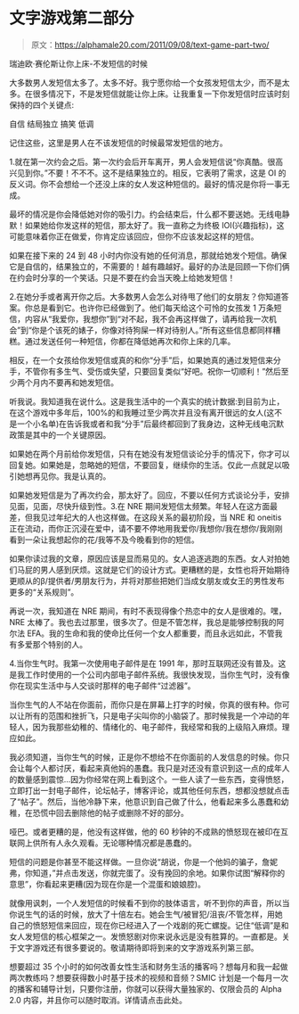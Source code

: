 # 文字游戏第二部分

> 原文：<https://alphamale20.com/2011/09/08/text-game-part-two/>

瑞迪欧·赛伦斯让你上床-不发短信的时候

大多数男人发短信太多了。太多不好。我宁愿你给一个女孩发短信太少，而不是太多。在很多情况下，不是发短信就能让你上床。让我重复一下你发短信时应该时刻保持的四个关键点:

自信
结局独立
搞笑
低调

记住这些，这里是男人在不该发短信的时候最常发短信的地方。

1.就在第一次约会之后。第一次约会后开车离开，男人会发短信说“你真酷。很高兴见到你。”不要！不不不。这不是结果独立的。相反，它表明了需求，这是 OI 的反义词。你不会想给一个还没上床的女人发这种短信的。最好的情况是你将一事无成。

最坏的情况是你会降低她对你的吸引力。约会结束后，什么都不要送她。无线电静默！如果她给你发这样的短信，那太好了。我一直称之为终极 IOI(兴趣指标)，这可能意味着你正在做爱，你肯定应该回应，但你不应该发起这样的短信。

如果在接下来的 24 到 48 小时内你没有她的任何消息，那就给她发个短信。确保它是自信的，结果独立的，不需要的！越有趣越好。最好的办法是回顾一下你们俩在约会时分享的一个笑话。只是不要在约会当天晚上给她发短信！

2.在她分手或者离开你之后。大多数男人会怎么对待甩了他们的女朋友？你知道答案。你总是看到它。也许你已经做到了。他们每天给这个可怜的女孩发 1 万条短信，内容从“我爱你，我想你”到“对不起，我不会再这样做了，请再给我一次机会”到“你是个该死的婊子，你像对待狗屎一样对待别人。”所有这些信息都同样糟糕。通过发送任何一种短信，你都在降低她再次和你上床的几率。

相反，在一个女孩给你发短信或真的和你“分手”后，如果她真的通过发短信来分手，不管你有多生气、受伤或失望，只要回复类似“好吧。祝你一切顺利！”然后至少两个月内不要再和她发短信。

听我说。我知道我在说什么。这是我生活中的一个真实的统计数据:到目前为止，在这个游戏中多年后，100%的和我睡过至少两次并且没有离开很远的女人(这不是一个小名单)在告诉我或者和我“分手”后最终都回到了我身边，这种无线电沉默政策是其中的一个关键原因。

如果她在两个月前给你发短信，只有在她没有发短信谈论分手的情况下，你才可以回复她。如果她是，忽略她的短信，不要回复，继续你的生活。仅此一点就足以吸引她想再见你。我是认真的。

如果她发短信是为了再次约会，那太好了。回应，不要以任何方式谈论分手，安排见面，见面，尽快升级到性。3.在 NRE 期间发短信太频繁。年轻人在这方面最差，但我见过年纪大的人也这样做。在这段关系的最初阶段，当 NRE 和 oneitis 正在流动，而你正沉浸在爱中，请不要不停地用我爱你/我想你/我在想你/我刚刚看到一朵让我想起你的花/我等不及今晚看到你的短信。

如果你读过我的文章，原因应该是显而易见的。女人追逐逃跑的东西。女人对拍她们马屁的男人感到厌烦。这就是它们的设计方式。更糟糕的是，女性也将开始期待更顺从的β/提供者/男朋友行为，并将对那些把她们当成女朋友或女王的男性发布更多的“关系规则”。

再说一次，我知道在 NRE 期间，有时不表现得像个热恋中的女人是很难的。嘿，NRE 太棒了。我也去过那里，很多次了。但是不管怎样，我总是能够控制我的阿尔法 EFA。我的生命和我的使命比任何一个女人都重要，而且永远如此，不管我有多爱那个特别的人。

4.当你生气时。我第一次使用电子邮件是在 1991 年，那时互联网还没有普及。这是我工作时使用的一个公司内部电子邮件系统。我很快发现，当你生气时，没有像你在现实生活中与人交谈时那样的电子邮件“过滤器”。

当你生气的人不站在你面前，而你只是在屏幕上打字的时候，你真的很有种。你可以让所有的范围和挫折飞，只是电子尖叫你的小脑袋了。那时候我是一个冲动的年轻人，因为我那些幼稚的、情绪化的、电子邮件，我经常和我的上级陷入麻烦。理应如此。

我必须知道，当你生气的时候，正是你不想给不在你面前的人发信息的时候。你只会让每个人都讨厌，看起来真他妈的愚蠢。我只是对还没有意识到这一点的成年人的数量感到震惊...因为你经常在网上看到这个。一些人读了一些东西，变得愤怒，立即打出一封电子邮件，论坛帖子，博客评论，或其他任何东西，想都没想就点击了“帖子”。然后，当他冷静下来，他意识到自己做了什么，他看起来多么愚蠢和幼稚，在恐慌中回去删除他的帖子或删除不好的部分。

哑巴。或者更糟的是，他没有这样做，他的 60 秒钟的不成熟的愤怒现在被印在互联网上供所有人永久观看。无论哪种情况都是愚蠢的。

短信的问题是你甚至不能这样做。一旦你说“胡说，你是一个他妈的骗子，詹妮弗，你知道，”并点击发送，你就完蛋了。没有挽回的余地。如果你试图“解释你的意思”，你看起来更糟(因为现在你是一个混蛋和娘娘腔)。

就像用讽刺，一个人发短信的时候看不到你的肢体语言，听不到你的声音，所以当你说生气的话的时候，放大了十倍左右。她会生气/被冒犯/沮丧/不管怎样，用她自己的愤怒短信来回应，现在你已经进入了一个戏剧的死亡螺旋。记住“低调”是和女人发短信的核心框架之一。发愤怒剧对你来说永远是没有胜算的。一直都是。关于文字游戏还有很多要说的。敬请期待即将到来的文字游戏系列第三部。

想要超过 35 个小时的如何改善女性生活和财务生活的播客吗？想每月和我一起做两次教练吗？想要获得数小时基于技术的视频和音频？SMIC 计划是一个每月一次的播客和辅导计划，只要你注册，你就可以获得大量独家的、仅限会员的 Alpha 2.0 内容，并且你可以随时取消。详情请点击此处。